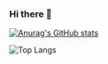 ### Hi there 👋

<!--
**codechini/codechini** is a ✨ _special_ ✨ repository because its `README.md` (this file) appears on your GitHub profile.

Here are some ideas to get you started:

- 🔭 I’m currently working on ...
- 🌱 I’m currently learning ...
- 👯 I’m looking to collaborate on ...
- 🤔 I’m looking for help with ...
- 💬 Ask me about ...
- 📫 How to reach me: ...
- 😄 Pronouns: ...
- ⚡ Fun fact: ...
-->
[![Anurag's GitHub stats](https://github-readme-stats.vercel.app/api?username=codechini)](https://github.com/codechini/github-readme-stats)

![Top Langs](https://github-readme-stats.vercel.app/api/top-langs/?username=codechini&size_weight=0.5&count_weight=0.5)
